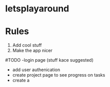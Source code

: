 # letsplayaround

<h1>Rules</h1>
<ol>
<li>Add cool stuff</li>
  <li>Make the app nicer</li>
</ol>

#TODO 
-login page (stuff kace suggested)
- add user authenication
- create project page to see progress on tasks
- create a 
